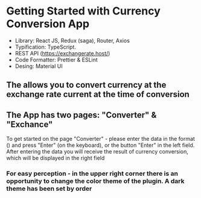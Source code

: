 # Getting Started with Currency Сonversion App

- Library: React JS, Redux (saga), Router, Axios
- Typification: TypeScript.
- REST API (https://exchangerate.host/)
- Code Formatter: Prettier & ESLint
- Desing: Material UI

## The allows you to convert currency at the exchange rate current at the time of conversion

## The App has two pages: "Converter" & "Exchance"

To get started on the page "Converter" - please enter the data in the format () and press "Enter" (on the keyboard), or the button "Enter" in the left field. After entering the data you will receive the result of currency conversion, which will be displayed in the right field


### For easy perception - in the upper right corner there is an opportunity to change the color theme of the plugin. A dark theme has been set by order
